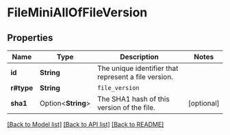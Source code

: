 # FileMiniAllOfFileVersion

## Properties

Name | Type | Description | Notes
------------ | ------------- | ------------- | -------------
**id** | **String** | The unique identifier that represent a file version. | 
**r#type** | **String** | `file_version` | 
**sha1** | Option<**String**> | The SHA1 hash of this version of the file. | [optional]

[[Back to Model list]](../README.md#documentation-for-models) [[Back to API list]](../README.md#documentation-for-api-endpoints) [[Back to README]](../README.md)


